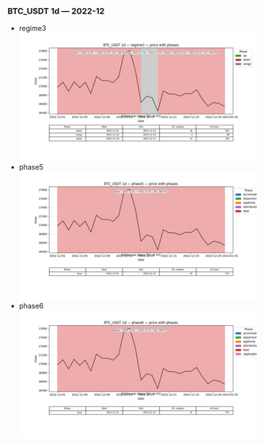 ### BTC_USDT 1d — 2022-12

- regime3
![BTC_USDT_1d_regime3_2022-12_phase_price.png](outputs/fourier/phase_monthly/BTC_USDT/1d/2022/2022-12/BTC_USDT_1d_regime3_2022-12_phase_price.png)
- phase5
![BTC_USDT_1d_phase5_2022-12_phase_price.png](outputs/fourier/phase_monthly/BTC_USDT/1d/2022/2022-12/BTC_USDT_1d_phase5_2022-12_phase_price.png)
- phase6
![BTC_USDT_1d_phase6_2022-12_phase_price.png](outputs/fourier/phase_monthly/BTC_USDT/1d/2022/2022-12/BTC_USDT_1d_phase6_2022-12_phase_price.png)